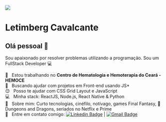 <img width="auto" src="https://github.com/Letimberg/letimberg/blob/master/14bis.jpg">


# Letimberg Cavalcante

## Olá pessoal 👋
Sou apaixonado por resolver problemas utilizando a programação.
Sou um FullStack Developer :computer:

 :rocket:  &nbsp; Estou trabalhando no **Centro de Hematologia e Hemoterapia do Ceará - HEMOCE**
 <br/> :purple_heart: &nbsp; Buscando ajudar com projetos em Front-end usando JS*
 <br/> :blush: &nbsp; Posso te ajudar com CSS Grid Layout e JavaScript 
 <br/> :computer: &nbsp; Minha stack: ReactJS, Node.js, React Native & Python
 <br/> 💬  &nbsp; Sobre mim: Curto tecnologias, cinéfilo, notívago, games Final Fantasy, :dragon: Dungeons and Dragons, seriados no Netflix e Prime
 <br/> :email: &nbsp; Entre em contato comigo: [![Linkedin Badge](https://img.shields.io/badge/-LetimbergCavalcante-blue?style=flat-square&logo=Linkedin&logoColor=white&link=https://www.linkedin.com/in/letimberg-cavalcante/)](https://www.linkedin.com/in/letimberg-cavalcante/) 
| 
[![Gmail Badge](https://img.shields.io/badge/-letimberg.cavalcante@gmail.com-c14438?style=flat-square&logo=Gmail&logoColor=white&link=mailto:letimberg.cavalcante@gmail.com)](mailto:letimberg.cavalcante@gmail.com)
